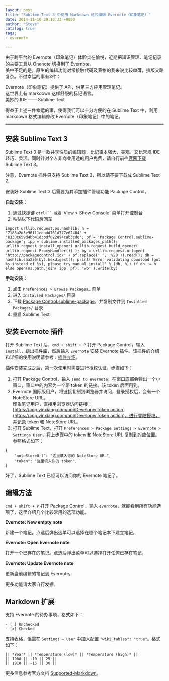 ```yaml
---
layout: post
title: "Sublime Text 3 中使用 Markdown 格式编辑 Evernote（印象笔记）"
date: 2014-11-10 20:10:33 +0800
author: "Steve"
catalog: true
tags:
- evernote

---
```


由于跨平台的 Evernote（印象笔记）体验实在愉悦，近期把知识管理、笔记记录的主要工具从 Onenote 切换到了 Evernote。  
美中不足的是，原生的编辑功能对常接触代码及表格的我来说比较单薄，排版又略复杂。不过幸运的事有3件：

Evernote（印象笔记）提供了 API，供第三方应用管理笔记。  
这世界上有 markdown 这样舒服的标记语言。  
美妙的 IDE —— Sublime Text

得益于上述三件幸运的事，使得我们可以十分方便的在 Sublime Text 中，利用 markdown 格式编辑修改 Evernote（印象笔记）中的笔记。

***

##	安装 Sublime Text 3

Sublime Text 3 是一款共享性质的编辑器，比记事本强大、美观，又比常规 IDE 轻巧、灵活。同时针对个人非商业用途的用户免费，请自行前往[官网下载](http://www.sublimetext.com/3) Sublime Text 3。

注意，Evernote 插件只支持 Sublime Text 3，所以请不要下载成 Sublime Text 2.

安装好 Sublime Text 3 后需要为其添加插件管理功能 Package Control。

**自动安装：**

1.	通过快捷键 `ctrl+`` 或者 `View > Show Console` 菜单打开控制台  
2.	粘贴以下代码后回车

```
import urllib.request,os,hashlib; h = '7183a2d3e96f11eeadd761d777e62404' + 'e330c659d4bb41d3bdf022e94cab3cd0'; pf = 'Package Control.sublime-package'; ipp = sublime.installed_packages_path(); urllib.request.install_opener( urllib.request.build_opener( urllib.request.ProxyHandler()) ); by = urllib.request.urlopen( 'http://packagecontrol.io/' + pf.replace(' ', '%20')).read(); dh = hashlib.sha256(by).hexdigest(); print('Error validating download (got %s instead of %s), please try manual install' % (dh, h)) if dh != h else open(os.path.join( ipp, pf), 'wb' ).write(by)
```

**手动安装：**

1.	点击 `Preferences > Browse Packages…` 菜单  
2.	进入 `Installed Packages/` 目录  
3.	下载 [Package Control.sublime-package](https://sublime.wbond.net/Package%20Control.sublime-package)，并复制文件到 `Installed Packages/` 目录  
4.	重启 Sublime Text

##	安装 Evernote 插件

打开 Sublime Text 后，`cmd + shift + P` 打开 Package Control，输入 `install`，跳出插件库，然后输入 `Evernote`  安装 Evernote 插件。该插件的介绍和详细的使用说明请参考：[插件介绍](https://sublime.wbond.net/packages/Evernote)。

插件安装完成之后，第一次使用时需要进行授权认证。步骤如下：

1.	打开 Package Control，输入 `send to evernote`，在窗口底部会弹出一个小窗口，窗口中的内容为一个带 token 的链接。该 token 后面用到。  
2.	Evernote 国际版用户，将链接复制到浏览器并访问，登录授权后，会有一个 NoteStore URL。  
印象笔记用户，直接用浏览器访问链接：[https://app.yinxiang.com/api/DeveloperToken.action](https://app.yinxiang.com/api/DeveloperToken.action)，进行登陆授权，并记录 token 和 NoteStore URL。  
3.	打开 Sublime Text，打开 `Preferences > Package Settings > Evernote > Settings User`，将上步骤中的 token 和 NoteStore URL 复制到对应位置。参照格式如下：

```
{
	"noteStoreUrl": "这里填入你的 NoteStore URL",
	"token": "这里填入你的 token",
}
```

好了，Sublime Text 已经可以访问你的 Evernote 笔记了。

##	编辑方法

`cmd + shift + P` 打开 Package Control，输入 `evernote`，就能看到所有功能选项了，这里介绍几个比较常用的选项功能。

**Evernote: New empty note**

新建一个笔记。点选后弹出选单可以选择在哪个笔记本下建立笔记。

**Evernote: Open Evernote note**

打开一个已存在的笔记。点选后弹出菜单可以选择打开任何已存在笔记。

**Evernote: Update Evernote note**

更新当前编辑的笔记到 Evernote。

更多功能请大家自行发掘。

##	Markdown 扩展

支持 Evernote 的待办事项，格式如下：

```
- [ ] Unchecked
- [x] Checked
```

支持表格，但需在 `Settings – User` 中加入配置 `"wiki_tables": "true"`。格式如下：

```
|| *Year* || *Temperature (low)* || *Temperature (high)* ||
|| 1900 || -10 || 25 ||
|| 1910 || -15 || 30 ||
```

更多信息参考官方文档 [Supported-Markdown](https://github.com/bordaigorl/sublime-evernote/wiki/Supported-Markdown)。

